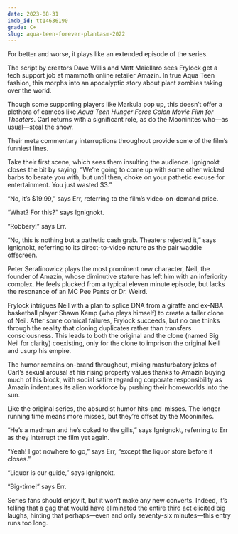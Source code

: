 ```yaml
---
date: 2023-08-31
imdb_id: tt14636190
grade: C+
slug: aqua-teen-forever-plantasm-2022
---
```


For better and worse, it plays like an extended episode of the series.

<!-- end -->

The script by creators Dave Willis and Matt Maiellaro sees Frylock get a tech support job at mammoth online retailer Amazin. In true Aqua Teen fashion, this morphs into an apocalyptic story about plant zombies taking over the world.

Though some supporting players like Markula pop up, this doesn’t offer a plethora of cameos like <span data-imdb-id="">_Aqua Teen Hunger Force Colon Movie Film for Theaters_</span>. Carl returns with a significant role, as do the Mooninites who—as usual—steal the show.

Their meta commentary interruptions throughout provide some of the film’s funniest lines.

Take their first scene, which sees them insulting the audience. Ignignokt closes the bit by saying, “We’re going to come up with some other wicked barbs to berate you with, but until then, choke on your pathetic excuse for entertainment. You just wasted $3.”

“No, it’s $19.99,” says Err, referring to the film’s video-on-demand price.

“What? For this?” says Ignignokt.

“Robbery!” says Err.

“No, this is nothing but a pathetic cash grab. Theaters rejected it,” says Ignignokt, referring to its direct-to-video nature as the pair waddle offscreen.

Peter Serafinowicz plays the most prominent new character, Neil, the founder of Amazin, whose diminutive stature has left him with an inferiority complex. He feels plucked from a typical eleven minute episode, but lacks the resonance of an MC Pee Pants or Dr. Weird.

Frylock intrigues Neil with a plan to splice DNA from a giraffe and ex-NBA basketball player Shawn Kemp (who plays himself) to create a taller clone of Neil. After some comical failures, Frylock succeeds, but no one thinks through the reality that cloning duplicates rather than transfers consciousness. This leads to both the original and the clone (named Big Neil for clarity) coexisting, only for the clone to imprison the original Neil and usurp his empire.

The humor remains on-brand throughout, mixing masturbatory jokes of Carl’s sexual arousal at his rising property values thanks to Amazin buying much of his block, with social satire regarding corporate responsibility as Amazin indentures its alien workforce by pushing their homeworlds into the sun.

Like the original series, the absurdist humor hits-and-misses. The longer running time means more misses, but they’re offset by the Mooninites.

“He’s a madman and he’s coked to the gills,” says Ignignokt, referring to Err as they interrupt the film yet again.

“Yeah! I got nowhere to go,” says Err, “except the liquor store before it closes.”

“Liquor is our guide,” says Ignignokt.

“Big-time!” says Err.

Series fans should enjoy it, but it won’t make any new converts. Indeed, it’s telling that a gag that would have eliminated the entire third act elicited big laughs, hinting that perhaps—even and only seventy-six minutes—this entry runs too long.
